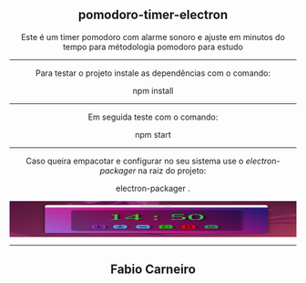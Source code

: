 <h2 align="center">pomodoro-timer-electron</h2>
<p align="center">Este é um timer pomodoro com alarme sonoro e ajuste em minutos do tempo para métodologia pomodoro para estudo</p>
<hr>
<p align="center">Para testar o projeto instale as dependências com o comando:</p>
<p align="center">npm install</p>
<hr>
<p align="center">Em seguida teste com o comando:</p>
<p align="center">npm start</p>
<hr>
<p align="center">Caso queira empacotar e configurar no seu sistema use o <em>electron-packager</em> na raiz do projeto:</p>
<p align="center">electron-packager .</p>

<img src="https://github.com/bynmboy/pomodoro-timer-electron/blob/master/img/pomodoro-timer-fabio-carneiro.png?raw=true" alt="pomodoro-timer-electron" width="556" height="63" align="center"/>
<hr>
<h2 align="center">Fabio Carneiro</h2>
